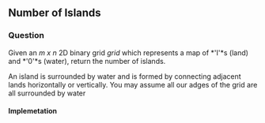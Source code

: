 ## Number of Islands

### Question

Given an *m x n* 2D binary grid *grid* which represents a map of *'I'*s (land) and *'0'*s (water), return the number of islands.

An island is surrounded by water and is formed by connecting adjacent lands horizontally or vertically. You may assume all our adges of the grid are all surrounded by water

#### Implemetation

